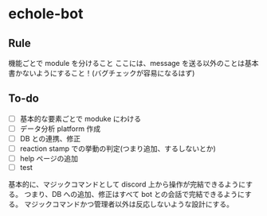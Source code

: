# echole-bot

## Rule

機能ごとで module を分けること
ここには、message を送る以外のことは基本書かないようにすること！(バグチェックが容易になるはず)

## To-do

- [ ] 基本的な要素ごとで moduke にわける
- [ ] データ分析 platform 作成
- [ ] DB との連携、修正
- [ ] reaction stamp での挙動の判定(つまり追加、するしないとか)
- [ ] help ページの追加
- [ ] test

基本的に、マジックコマンドとして discord 上から操作が完結できるようにする。
つまり、DB への追加、修正はすべて bot との会話で完結できるようにする。
マジックコマンドかつ管理者以外は反応しないような設計にする。

